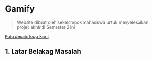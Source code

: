 # Gamify
  > Website dibuat oleh sekelompok mahasiswa untuk menyelesaikan projek akhir di Semester 2 ini

[Foto desain logo kami](/ALP/Logo.png)

## 1. Latar Belakag Masalah
